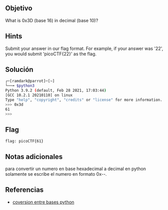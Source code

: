 ## Objetivo
What is 0x3D (base 16) in decimal (base 10)?

## Hints
Submit your answer in our flag format. For example, if your answer was '22', you would submit 'picoCTF{22}' as the flag.

## Solución
``` bash
┌─[ramdark@parrot]─[~]
└──╼ $python3
Python 3.9.2 (default, Feb 28 2021, 17:03:44) 
[GCC 10.2.1 20210110] on linux
Type "help", "copyright", "credits" or "license" for more information.
>>> 0x3d
61
>>> 

```

## Flag

``` flag: picoCTF{61} ```

## Notas adicionales

para convertir un numero en base hexadecimal a decimal en python solamente se escribe el numero en formato 0x--.




## Referencias
+ [coversion entre bases python](https://www.datacamp.com/tutorial/python-data-type-conversion)